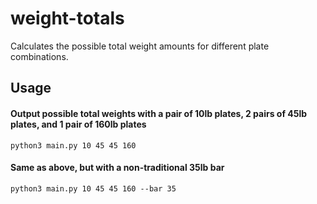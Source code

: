 # weight-totals
Calculates the possible total weight amounts for different plate combinations.

## Usage
#### Output possible total weights with a pair of 10lb plates, 2 pairs of 45lb plates, and 1 pair of 160lb plates
`python3 main.py 10 45 45 160`

#### Same as above, but with a non-traditional 35lb bar
`python3 main.py 10 45 45 160 --bar 35`